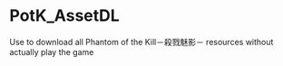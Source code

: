# PotK_AssetDL
Use to download all Phantom of the Kill－殺戮魅影－ resources without actually play the game
